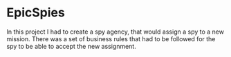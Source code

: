 # EpicSpies
In this project I had to create a spy agency, that would assign a spy to a new mission. There was a set of business rules that had to be followed for the spy to be able to accept the new assignment.
